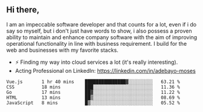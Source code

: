 ## Hi there,

I am an impeccable software developer and that counts for a lot, even if i do say so myself, but i don't just have words to show, i also possess a proven ability to maintain and enhance company software with the aim of improving operational functionality in line with business requirement. I build for the web and businesses with my favorite stacks.
- ⚡ Finding my way into cloud services a lot (it's really interesting).
- Acting Professional on LinkedIn: https://linkedin.com/in/adebayo-moses

<!--START_SECTION:waka-->

```text
Vue.js       1 hr 40 mins    ███████████████▓░░░░░░░░░   63.21 %
CSS          18 mins         ███░░░░░░░░░░░░░░░░░░░░░░   11.36 %
Go           17 mins         ██▓░░░░░░░░░░░░░░░░░░░░░░   11.22 %
HTML         13 mins         ██▒░░░░░░░░░░░░░░░░░░░░░░   08.69 %
JavaScript   8 mins          █▒░░░░░░░░░░░░░░░░░░░░░░░   05.52 %
```

<!--END_SECTION:waka-->
